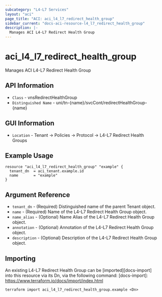```yaml
---
subcategory: "L4-L7 Services"
layout: "aci"
page_title: "ACI: aci_l4_l7_redirect_health_group"
sidebar_current: "docs-aci-resource-l4_l7_redirect_health_group"
description: |-
  Manages ACI L4-L7 Redirect Health Group
---
```


# aci_l4_l7_redirect_health_group #

Manages ACI L4-L7 Redirect Health Group

## API Information ##

* `Class` - vnsRedirectHealthGroup
* `Distinguished Name` - uni/tn-{name}/svcCont/redirectHealthGroup-{name}

## GUI Information ##

* `Location` - Tenant -> Policies -> Protocol -> L4-L7 Redirect Health Groups

## Example Usage ##

```hcl
resource "aci_l4_l7_redirect_health_group" "example" {
  tenant_dn  = aci_tenant.example.id
  name       = "example"
}
```

## Argument Reference ##

* `tenant_dn` - (Required) Distinguished name of the parent Tenant object.
* `name` - (Required) Name of the L4-L7 Redirect Health Group object.
* `name_alias` - (Optional) Name Alias of the L4-L7 Redirect Health Group object.
* `annotation` - (Optional) Annotation of the L4-L7 Redirect Health Group object.
* `description` - (Optional) Description of the L4-L7 Redirect Health Group object.

## Importing ##

An existing L4-L7 Redirect Health Group can be [imported][docs-import] into this resource via its Dn, via the following command:
[docs-import]: https://www.terraform.io/docs/import/index.html


```
terraform import aci_l4_l7_redirect_health_group.example <Dn>
```